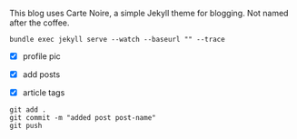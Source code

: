 This blog uses Carte Noire, a simple Jekyll theme for blogging. Not named after the coffee.

```
bundle exec jekyll serve --watch --baseurl "" --trace
```
- [x] profile pic   
- [x] add posts  
- [x] article tags  


```
git add .
git commit -m "added post post-name"
git push
```